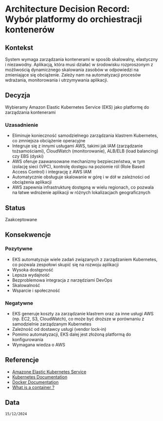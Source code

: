 # Architecture Decision Record: Wybór platformy do orchiestracji kontenerów

## Kontekst
System wymaga zarządzania kontenerami w sposób skalowalny, elastyczny i niezawodny. Aplikacją, która musi działać w środowisku rozproszonym z możliwością dynamicznego skalowania zasobów w odpowiedzi na zmieniające się obciążenie. Zależy nam na automatyzacji procesów wdrażania, monitorowania i utrzymywania aplikacji.

## Decyzja

Wybieramy Amazon Elastic Kubernetes Service (EKS) jako platformę do zarządzania kontenerami


### Uzasadnienie

- Eliminuje konieczność samodzielnego zarządzania klastrem Kubernetes, co zmniejsza obciążenie operacyjne
- Integruje się z innymi usługami AWS, takimi jak IAM (zarządzanie tożsamościami), CloudWatch (monitorowanie), ALB/ELB (load balancing) czy EBS (dyski)
- AWS oferuje zaawansowane mechanizmy bezpieczeństwa, w tym izolację sieci (VPC), kontrolę dostępu na poziomie ról (Role Based Access Control) i integrację z AWS IAM
- Automatycznie obsługuje skalowanie w górę i w dół w zależności od obciążenia aplikacji
- AWS zapewnia infrastrukturę dostępną w wielu regionach, co pozwala na łatwe wdrożenie aplikacji w różnych lokalizacjach geograficznych

## Status

Zaakceptowane

## Konsekwencje

### Pozytywne
- EKS automatyzuje wiele zadań związanych z zarządzaniem Kubernetes, co pozwala zespołowi skupić się na rozwoju aplikacji
- Wysoka dostępność
- Lepsza wydajność
- Bezproblemowa integracja z narzędziami DevOps
- Skalowalność
- Wsparcie i społeczność

### Negatywne
- EKS generuje koszty za zarządzanie klastrem oraz za inne usługi AWS (np. EC2, S3, CloudWatch), co może być droższe w porównaniu z samodzielnie zarządzanym Kubernetes
- Zależność od dostawcy usługi (vendor lock-in)
- Pomimo automatyzacji, EKS dalej jest złożoną platformą do konfigurowania
- Wymagana wiedza o AWS

## Referencje
- [Amazone Elastic Kubernetes Service](https://aws.amazon.com/eks/)
- [Kubernetes Documentation](https://kubernetes.io/)
- [Docker Documentation](https://docs.docker.com/)
- [What is a container ?](https://www.docker.com/resources/what-container/)

## Data

``15/12/2024``